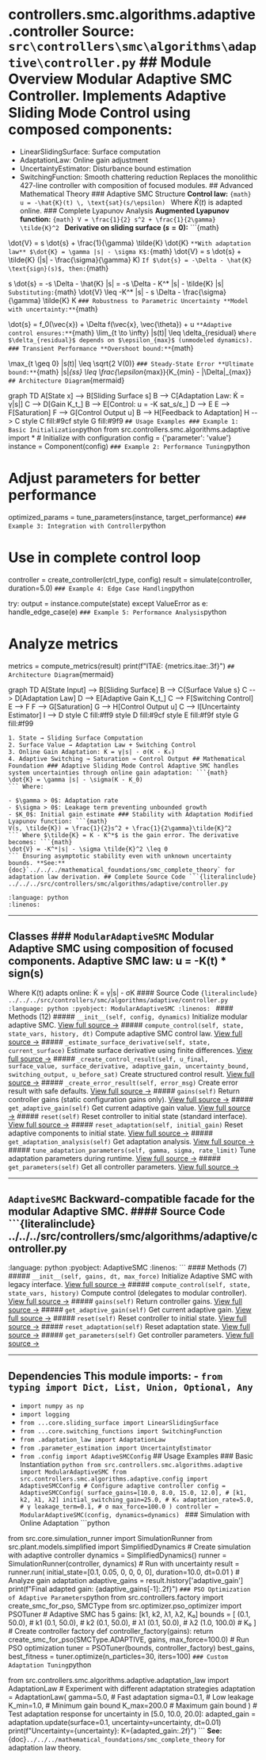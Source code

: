 # controllers.smc.algorithms.adaptive.controller **Source:** `src\controllers\smc\algorithms\adaptive\controller.py` ## Module Overview Modular Adaptive SMC Controller. Implements Adaptive Sliding Mode Control using composed components:

- LinearSlidingSurface: Surface computation
- AdaptationLaw: Online gain adjustment
- UncertaintyEstimator: Disturbance bound estimation
- SwitchingFunction: Smooth chattering reduction Replaces the monolithic 427-line controller with composition of focused modules. ## Advanced Mathematical Theory ### Adaptive SMC Structure **Control law:** ```{math}
u = -\hat{K}(t) \, \text{sat}(s/\epsilon)
``` Where $\hat{K}(t)$ is adapted online. ### Complete Lyapunov Analysis **Augmented Lyapunov function:** ```{math}
V = \frac{1}{2} s^2 + \frac{1}{2\gamma} \tilde{K}^2
``` **Derivative on sliding surface ($s = 0$):** ```{math}

\dot{V} = s \dot{s} + \frac{1}{\gamma} \tilde{K} \dot{K}
``` **With adaptation law** $\dot{K} = \gamma |s| - \sigma K$: ```{math}
\dot{V} = s \dot{s} + \tilde{K} (|s| - \frac{\sigma}{\gamma} K)
``` If $\dot{s} = -\Delta - \hat{K} \text{sign}(s)$, then: ```{math}

s \dot{s} = -s \Delta - \hat{K} |s| = -s \Delta - K^* |s| - \tilde{K} |s|
``` Substituting: ```{math}
\dot{V} \leq -K^* |s| - s \Delta - \frac{\sigma}{\gamma} \tilde{K} K
``` ### Robustness to Parametric Uncertainty **Model with uncertainty:** ```{math}

\dot{s} = f_0(\vec{x}) + \Delta f(\vec{x}, \vec{\theta}) + u
``` **Adaptive control ensures:** ```{math}
\lim_{t \to \infty} |s(t)| \leq \delta_{residual}
``` Where $\delta_{residual}$ depends on $\epsilon_{max}$ (unmodeled dynamics). ### Transient Performance **Overshoot bound:** ```{math}

\max_{t \geq 0} |s(t)| \leq \sqrt{2 V(0)}
``` ### Steady-State Error **Ultimate bound:** ```{math}
|s|_{ss} \leq \frac{\epsilon_{max}}{K_{min} - |\Delta|_{max}}
``` ## Architecture Diagram ```{mermaid}

graph TD A[State x] --> B[Sliding Surface s] B --> C[Adaptation Law: K̇ = γ|s|] C --> D[Gain K_t_] B --> E[Control: u = -K sat_s/ε_] D --> E E --> F[Saturation] F --> G[Control Output u] B --> H[Feedback to Adaptation] H --> C style C fill:#9cf style G fill:#9f9
``` ## Usage Examples ### Example 1: Basic Initialization ```python
from src.controllers.smc.algorithms.adaptive import * # Initialize with configuration
config = {'parameter': 'value'}
instance = Component(config)
``` ### Example 2: Performance Tuning ```python
# Adjust parameters for better performance

optimized_params = tune_parameters(instance, target_performance)
``` ### Example 3: Integration with Controller ```python
# Use in complete control loop
controller = create_controller(ctrl_type, config)
result = simulate(controller, duration=5.0)
``` ### Example 4: Edge Case Handling ```python

try: output = instance.compute(state)
except ValueError as e: handle_edge_case(e)
``` ### Example 5: Performance Analysis ```python
# Analyze metrics
metrics = compute_metrics(result)
print(f"ITAE: {metrics.itae:.3f}")
``` ## Architecture Diagram ```{mermaid}

graph TD A[State Input] --> B[Sliding Surface] B --> C{Surface Value s} C --> D[Adaptation Law] D --> E[Adaptive Gain K_t_] C --> F[Switching Control] E --> F F --> G[Saturation] G --> H[Control Output u] C --> I[Uncertainty Estimator] I --> D style C fill:#ff9 style D fill:#9cf style E fill:#f9f style G fill:#f99
``` **Data Flow:**
1. State → Sliding Surface Computation
2. Surface Value → Adaptation Law + Switching Control
3. Online Gain Adaptation: K̇ = γ|s| - σ(K - K₀)
4. Adaptive Switching → Saturation → Control Output ## Mathematical Foundation ### Adaptive Sliding Mode Control Adaptive SMC handles system uncertainties through online gain adaptation: ```{math}
\dot{K} = \gamma |s| - \sigma(K - K_0)
``` Where:

- $\gamma > 0$: Adaptation rate
- $\sigma > 0$: Leakage term preventing unbounded growth
- $K_0$: Initial gain estimate ### Stability with Adaptation Modified Lyapunov function: ```{math}
V(s, \tilde{K}) = \frac{1}{2}s^2 + \frac{1}{2\gamma}\tilde{K}^2
``` Where $\tilde{K} = K - K^*$ is the gain error. The derivative becomes: ```{math}
\dot{V} = -K^*|s| - \sigma \tilde{K}^2 \leq 0
``` Ensuring asymptotic stability even with unknown uncertainty bounds. **See:** {doc}`../../../mathematical_foundations/smc_complete_theory` for adaptation law derivation. ## Complete Source Code ```{literalinclude} ../../../src/controllers/smc/algorithms/adaptive/controller.py

:language: python
:linenos:
```

---

## Classes ### `ModularAdaptiveSMC` Modular Adaptive SMC using composition of focused components. Adaptive SMC law: u = -K(t) * sign(s)
Where K(t) adapts online: K̇ = γ|s| - σK #### Source Code ```{literalinclude} ../../../src/controllers/smc/algorithms/adaptive/controller.py
:language: python
:pyobject: ModularAdaptiveSMC
:linenos:
``` #### Methods (12) ##### `__init__(self, config, dynamics)` Initialize modular adaptive SMC. [View full source →](#method-modularadaptivesmc-__init__) ##### `compute_control(self, state, state_vars, history, dt)` Compute adaptive SMC control law. [View full source →](#method-modularadaptivesmc-compute_control) ##### `_estimate_surface_derivative(self, state, current_surface)` Estimate surface derivative using finite differences. [View full source →](#method-modularadaptivesmc-_estimate_surface_derivative) ##### `_create_control_result(self, u_final, surface_value, surface_derivative, adaptive_gain, uncertainty_bound, switching_output, u_before_sat)` Create structured control result. [View full source →](#method-modularadaptivesmc-_create_control_result) ##### `_create_error_result(self, error_msg)` Create error result with safe defaults. [View full source →](#method-modularadaptivesmc-_create_error_result) ##### `gains(self)` Return controller gains (static configuration gains only). [View full source →](#method-modularadaptivesmc-gains) ##### `get_adaptive_gain(self)` Get current adaptive gain value. [View full source →](#method-modularadaptivesmc-get_adaptive_gain) ##### `reset(self)` Reset controller to initial state (standard interface). [View full source →](#method-modularadaptivesmc-reset) ##### `reset_adaptation(self, initial_gain)` Reset adaptive components to initial state. [View full source →](#method-modularadaptivesmc-reset_adaptation) ##### `get_adaptation_analysis(self)` Get adaptation analysis. [View full source →](#method-modularadaptivesmc-get_adaptation_analysis) ##### `tune_adaptation_parameters(self, gamma, sigma, rate_limit)` Tune adaptation parameters during runtime. [View full source →](#method-modularadaptivesmc-tune_adaptation_parameters) ##### `get_parameters(self)` Get all controller parameters. [View full source →](#method-modularadaptivesmc-get_parameters)

---

## `AdaptiveSMC` Backward-compatible facade for the modular Adaptive SMC. #### Source Code ```{literalinclude} ../../../src/controllers/smc/algorithms/adaptive/controller.py

:language: python
:pyobject: AdaptiveSMC
:linenos:
``` #### Methods (7) ##### `__init__(self, gains, dt, max_force)` Initialize Adaptive SMC with legacy interface. [View full source →](#method-adaptivesmc-__init__) ##### `compute_control(self, state, state_vars, history)` Compute control (delegates to modular controller). [View full source →](#method-adaptivesmc-compute_control) ##### `gains(self)` Return controller gains. [View full source →](#method-adaptivesmc-gains) ##### `get_adaptive_gain(self)` Get current adaptive gain. [View full source →](#method-adaptivesmc-get_adaptive_gain) ##### `reset(self)` Reset controller to initial state. [View full source →](#method-adaptivesmc-reset) ##### `reset_adaptation(self)` Reset adaptation state. [View full source →](#method-adaptivesmc-reset_adaptation) ##### `get_parameters(self)` Get controller parameters. [View full source →](#method-adaptivesmc-get_parameters)

---

## Dependencies This module imports: - `from typing import Dict, List, Union, Optional, Any`
- `import numpy as np`
- `import logging`
- `from ...core.sliding_surface import LinearSlidingSurface`
- `from ...core.switching_functions import SwitchingFunction`
- `from .adaptation_law import AdaptationLaw`
- `from .parameter_estimation import UncertaintyEstimator`
- `from .config import AdaptiveSMCConfig` ## Usage Examples ### Basic Instantiation ```python
from src.controllers.smc.algorithms.adaptive import ModularAdaptiveSMC
from src.controllers.smc.algorithms.adaptive.config import AdaptiveSMCConfig # Configure adaptive controller
config = AdaptiveSMCConfig( surface_gains=[10.0, 8.0, 15.0, 12.0], # [k1, k2, λ1, λ2] initial_switching_gain=25.0, # K₀ adaptation_rate=5.0, # γ leakage_term=0.1, # σ max_force=100.0
) controller = ModularAdaptiveSMC(config, dynamics=dynamics)
``` ### Simulation with Online Adaptation ```python

from src.core.simulation_runner import SimulationRunner
from src.plant.models.simplified import SimplifiedDynamics # Create simulation with adaptive controller
dynamics = SimplifiedDynamics()
runner = SimulationRunner(controller, dynamics) # Run with uncertainty
result = runner.run( initial_state=[0.1, 0.05, 0, 0, 0, 0], duration=10.0, dt=0.01
) # Analyze gain adaptation
adaptive_gains = result.history['adaptive_gain']
print(f"Final adapted gain: {adaptive_gains[-1]:.2f}")
``` ### PSO Optimization of Adaptive Parameters ```python
from src.controllers.factory import create_smc_for_pso, SMCType
from src.optimizer.pso_optimizer import PSOTuner # Adaptive SMC has 5 gains: [k1, k2, λ1, λ2, K₀]
bounds = [ (0.1, 50.0), # k1 (0.1, 50.0), # k2 (0.1, 50.0), # λ1 (0.1, 50.0), # λ2 (1.0, 100.0) # K₀
] # Create controller factory
def controller_factory(gains): return create_smc_for_pso(SMCType.ADAPTIVE, gains, max_force=100.0) # Run PSO optimization
tuner = PSOTuner(bounds, controller_factory)
best_gains, best_fitness = tuner.optimize(n_particles=30, iters=100)
``` ### Custom Adaptation Tuning ```python

from src.controllers.smc.algorithms.adaptive.adaptation_law import AdaptationLaw # Experiment with different adaptation strategies
adaptation = AdaptationLaw( gamma=5.0, # Fast adaptation sigma=0.1, # Low leakage K_min=1.0, # Minimum gain bound K_max=200.0 # Maximum gain bound
) # Test adaptation response
for uncertainty in [5.0, 10.0, 20.0]: adapted_gain = adaptation.update(surface=0.1, uncertainty=uncertainty, dt=0.01) print(f"Uncertainty={uncertainty}: K={adapted_gain:.2f}")
``` **See:** {doc}`../../../mathematical_foundations/smc_complete_theory` for adaptation law theory. 